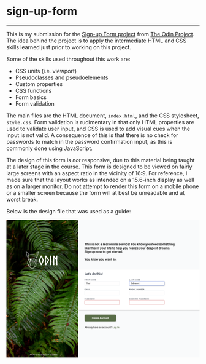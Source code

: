 # sign-up-form

---

This is my submission for the [Sign-up Form project](https://www.theodinproject.com/lessons/node-path-intermediate-html-and-css-sign-up-form) from [The Odin Project](https://www.theodinproject.com/). The idea behind the project is to apply the intermediate HTML and CSS skills learned just prior to working on this project.

Some of the skills used throughout this work are:
- CSS units (i.e. viewport)
- Pseudoclasses and pseudoelements
- Custom properties
- CSS functions
- Form basics
- Form validation

The main files are the HTML document, `index.html`, and the CSS stylesheet, `style.css`. Form validation is rudimentary in that only HTML properties are used to validate user input, and CSS is used to add visual cues when the input is not valid. A consequence of this is that there is no check for passwords to match in the password confirmation input, as this is commonly done using JavaScript.

The design of this form is *not* responsive, due to this material being taught at a later stage in the course. This form is designed to be viewed on fairly large screens with an aspect ratio in the vicinity of 16:9. For reference, I made sure that the layout works as intended on a 15.6-inch display as well as on a larger monitor. Do not attempt to render this form on a mobile phone or a smaller screen because the form will at best be unreadable and at worst break.

Below is the design file that was used as a guide:

![Design file](assets/sign-up-form.png)